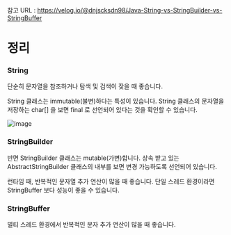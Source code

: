 참고 URL : https://velog.io/@dnjscksdn98/Java-String-vs-StringBuilder-vs-StringBuffer

# 정리 

### String

단순히 문자열을 참조하거나 탐색 및 검색이 잦을 때 좋습니다.

String 클래스는 immutable(불변)하다는 특성이 있습니다. String 클래스의 문자열을 저장하는 char[] 을 보면 final 로 선언되어 있다는 것을 확인할 수 있습니다.

![image](https://user-images.githubusercontent.com/38831314/117251212-4cf2eb00-ae7f-11eb-8b19-2ed7bb6e1f95.png)


### StringBuilder

반면 StringBuilder 클래스는 mutable(가변)합니다. 상속 받고 있는 AbstractStringBuilder 클래스의 내부를 보면 변경 가능하도록 선언되어 있습니다.

런타임 때, 반복적인 문자열 추가 연산이 많을 때 좋습니다.
단일 스레드 환경이라면 StringBuffer 보다 성능이 좋을 수 있습니다.



### StringBuffer

멀티 스레드 환경에서 반복적인 문자 추가 연산이 많을 때 좋습니다.

